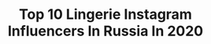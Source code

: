 ---
title: Top 10 Lingerie Instagram Influencers In Russia In 2020
description: >-
  Find top lingerie Instagram influencers in Russia in 2020. Most popular hashtags: #lingerie #portrait #tattoo #.
platform: Instagram
profiles:
  - username: "ali_sha_li"
    fullname: >-
      Агеева Алина | Ageeva Alina
    location: "Russia"
    followers: 16581
    engagement: 1052
    commentsToLikes: 0.032672
    avatar: "https://scontent-amt2-1.cdninstagram.com/v/t51.2885-19/s320x320/90234006_211893063240647_6558767725051641856_n.jpg?_nc_ht=scontent-amt2-1.cdninstagram.com&_nc_ohc=sHLSANxgM1gAX8Wt1w_&oh=deef1770042f0a65a14d53530a315943&oe=5EB70170"
    verified: false
    hashtags: "#19"
  - username: "nika.fokinaa"
    fullname: >-
      Veronika
    location: "Russia"
    followers: 57950
    engagement: 420
    commentsToLikes: 0.022490
    avatar: "https://scontent-ams4-1.cdninstagram.com/v/t51.2885-19/s320x320/53568784_1916019988509263_7188489074007605248_n.jpg?_nc_ht=scontent-ams4-1.cdninstagram.com&_nc_ohc=kraMcVRvaUgAX89aGaW&oh=8b2f0ad03517768014535f35452d4a2d&oe=5EBA9CFF"
    verified: false
    hashtags: "#zaishanghai, #autumnlook"
  - username: "irina.averina.photo"
    fullname: >-
      Irina Averina
    location: "Russia"
    followers: 35653
    engagement: 307
    commentsToLikes: 0.026364
    avatar: "https://scontent-amt2-1.cdninstagram.com/v/t51.2885-19/s320x320/73407432_540344893466464_2246613653560229888_n.jpg?_nc_ht=scontent-amt2-1.cdninstagram.com&_nc_ohc=NcyUfe2IcR4AX9Z1rXm&oh=36e7b7143f4cbeafd153d71ae4314711&oe=5EBBBA4B"
    verified: false
    hashtags: "#agentprovocatuer, #photographeritaly, #quarantine, #inspiration"
  - username: "olya_seteykina"
    fullname: >-
      𝓞𝓵𝓰𝓪 𝓢𝓮𝓽𝓮𝔂𝓴𝓲𝓷𝓪
    location: "Russia"
    followers: 611071
    engagement: 153
    commentsToLikes: 0.023916
    avatar: "https://scontent-lhr8-1.cdninstagram.com/v/t51.2885-19/s320x320/61246362_195905474646338_8233874458767523840_n.jpg?_nc_ht=scontent-lhr8-1.cdninstagram.com&_nc_ohc=zTVyFpFq7aQAX8F7vmo&oh=58eb657e9626078ff45db8c58ea803fa&oe=5EBBF2EF"
    verified: false
    hashtags: ""
  - username: "kandikova_alexandra"
    fullname: >-
      K A N D I K O V A
    location: "Russia"
    followers: 2215
    engagement: 683
    commentsToLikes: 0.047732
    avatar: "https://scontent-amt2-1.cdninstagram.com/v/t51.2885-19/s320x320/75602172_2884843008207117_5915808135838171136_n.jpg?_nc_ht=scontent-amt2-1.cdninstagram.com&_nc_ohc=6vhijl3EJ8cAX8snDkM&oh=d40186571f2a899ffb33dea35d1eefdc&oe=5EB9D6BA"
    verified: false
    hashtags: ""
  - username: "fari_i_mari_daryat"
    fullname: >-
      Фарида и Марьям
    location: "Russia"
    followers: 42546
    engagement: 26
    commentsToLikes: 0.151937
    avatar: "https://scontent-ams4-1.cdninstagram.com/v/t51.2885-19/s320x320/83695659_192635575129021_4096401139610681344_n.jpg?_nc_ht=scontent-ams4-1.cdninstagram.com&_nc_ohc=DATiJmyeXVsAX8eF7zQ&oh=712132b0ce6bfeb5defa397b15e1a9d1&oe=5E8AFD22"
    verified: false
    hashtags: ""
  - username: "catvondia"
    fullname: >-
      ♛ 𝕯𝖎𝖆𝖓𝖆🌙
    location: "Russia"
    followers: 62007
    engagement: 405
    commentsToLikes: 0.092833
    avatar: "https://scontent-lht6-1.cdninstagram.com/v/t51.2885-19/s320x320/75616168_2731163610239335_3845721005397901312_n.jpg?_nc_ht=scontent-lht6-1.cdninstagram.com&_nc_ohc=Nk8_-LuzODYAX-fv9LS&oh=a16cbd1c0f644d9d7d226f3f7ec78ac5&oe=5EBA32C7"
    verified: false
    hashtags: "#angel, #bandage, #maltavacation, #giftideas"
  - username: "ann.siren"
    fullname: >-
      Ann🌿 •ᛟ•
    location: "Russia"
    followers: 39580
    engagement: 1191
    commentsToLikes: 0.020167
    avatar: "https://scontent-lhr8-1.cdninstagram.com/v/t51.2885-19/s320x320/76899623_2716726261697344_4360302780888383488_n.jpg?_nc_ht=scontent-lhr8-1.cdninstagram.com&_nc_ohc=HJxtOV3PqLEAX-6YMfT&oh=21cca01f3670dfda618562d90c10d798&oe=5EBA8D91"
    verified: false
    hashtags: "#darkbeauty, #grungegirl, #altfashion, #lingerie"
  - username: "wotton.mari"
    fullname: >-
      Mari 🖤
    location: "Russia"
    followers: 72655
    engagement: 735
    commentsToLikes: 0.034605
    avatar: "https://scontent-amt2-1.cdninstagram.com/v/t51.2885-19/s320x320/90992963_213809223058148_48599796927168512_n.jpg?_nc_ht=scontent-amt2-1.cdninstagram.com&_nc_ohc=ASyW676CYNYAX-9bTUT&oh=b315b2815d8b939fae4fb7006feaaf59&oe=5EB8821A"
    verified: false
    hashtags: "#afimol, #artphotography, #somethingnew, #blackandwhite"
  - username: "m_o_r_o_z_o_w_a"
    fullname: >-
      Evgenia Morozova
    location: "Russia"
    followers: 13016
    engagement: 737
    commentsToLikes: 0.055797
    avatar: "https://scontent-lhr8-1.cdninstagram.com/v/t51.2885-19/s320x320/91272087_2852961778084515_1112187824318185472_n.jpg?_nc_ht=scontent-lhr8-1.cdninstagram.com&_nc_ohc=tQsgONmuGEkAX8tFS-N&oh=d57ef6f71e28e444db8941a1b3d2f0e4&oe=5EBA6948"
    verified: false
    hashtags: "#pictureoftheday, #cryoldie, #spaceart, #modeling"
---